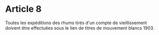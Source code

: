 # Article 8

Toutes les expéditions des rhums tirés d'un compte de vieillissement doivent être effectuées sous le lien de titres de mouvement blancs 1903.
